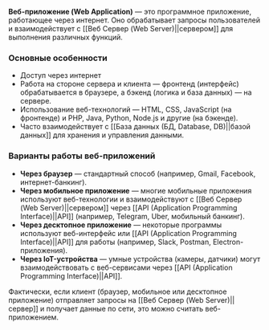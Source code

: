 **Веб-приложение (Web Application)** — это программное приложение, работающее через интернет. Оно обрабатывает запросы пользователей и взаимодействует с [[Веб Сервер (Web Server)||сервером]] для выполнения различных функций.


### Основные особенности

- Доступ через интернет
- Работа на стороне сервера и клиента — фронтенд (интерфейс) обрабатывается в браузере, а бэкенд (логика и база данных) — на сервере.
- Использование веб-технологий — HTML, CSS, JavaScript (на фронтенде) и PHP, Java, Python, Node.js и другие (на бэкенде).
- Часто взаимодействует с [[База данных (БД, Database, DB)||базой данных]] для хранения и управления данными.


### Варианты работы веб-приложений

- **Через браузер** — стандартный способ (например, Gmail, Facebook, интернет-банкинг).
- **Через мобильное приложение** — многие мобильные приложения используют веб-технологии и взаимодействуют с [[Веб Сервер (Web Server)||сервером]] через [[API (Application Programming Interface)||API]] (например, Telegram, Uber, мобильный банкинг).
- **Через десктопное приложение** — некоторые программы используют веб-интерфейс или [[API (Application Programming Interface)||API]] для работы (например, Slack, Postman, Electron-приложения).
- **Через IoT-устройства** — умные устройства (камеры, датчики) могут взаимодействовать с веб-сервисами через [[API (Application Programming Interface)||API]].

Фактически, если клиент (браузер, мобильное или десктопное приложение) отправляет запросы на [[Веб Сервер (Web Server)||сервер]] и получает данные по сети, это можно считать веб-приложением.